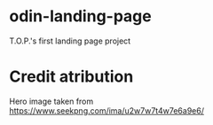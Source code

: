 # odin-landing-page
T.O.P.'s first landing page project

# Credit atribution
Hero image taken from https://www.seekpng.com/ima/u2w7w7t4w7e6a9e6/